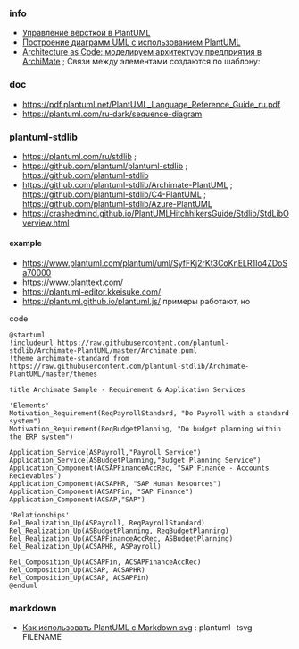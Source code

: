 ### info
- [Управление вёрсткой в PlantUML](https://habr.com/ru/articles/865140/)
- [Построение диаграмм UML с использованием PlantUML](https://pdf.plantuml.net/PlantUML_Language_Reference_Guide_ru.pdf)
- [Architecture as Code: моделируем архитектуру предприятия в ArchiMate](https://habr.com/ru/companies/otus/articles/885594/) ; Связи между элементами создаются по шаблону:

### doc
- https://pdf.plantuml.net/PlantUML_Language_Reference_Guide_ru.pdf
- https://plantuml.com/ru-dark/sequence-diagram

### plantuml-stdlib
- https://plantuml.com/ru/stdlib ; 
- https://github.com/plantuml/plantuml-stdlib ; https://github.com/plantuml-stdlib
- https://github.com/plantuml-stdlib/Archimate-PlantUML ; https://github.com/plantuml-stdlib/C4-PlantUML ; https://github.com/plantuml-stdlib/Azure-PlantUML
- https://crashedmind.github.io/PlantUMLHitchhikersGuide/Stdlib/StdLibOverview.html 

#### example
- https://www.plantuml.com/plantuml/uml/SyfFKj2rKt3CoKnELR1Io4ZDoSa70000
- https://www.planttext.com/
- https://plantuml-editor.kkeisuke.com/
- https://plantuml.github.io/plantuml.js/ примеры работают, но 

code
```
@startuml
!includeurl https://raw.githubusercontent.com/plantuml-stdlib/Archimate-PlantUML/master/Archimate.puml  
!theme archimate-standard from https://raw.githubusercontent.com/plantuml-stdlib/Archimate-PlantUML/master/themes  

title Archimate Sample - Requirement & Application Services  

'Elements'  
Motivation_Requirement(ReqPayrollStandard, "Do Payroll with a standard system")
Motivation_Requirement(ReqBudgetPlanning, "Do budget planning within the ERP system")

Application_Service(ASPayroll,"Payroll Service")
Application_Service(ASBudgetPlanning,"Budget Planning Service")
Application_Component(ACSAPFinanceAccRec, "SAP Finance - Accounts Recievables")
Application_Component(ACSAPHR, "SAP Human Resources")
Application_Component(ACSAPFin, "SAP Finance")
Application_Component(ACSAP,"SAP") 

'Relationships'  
Rel_Realization_Up(ASPayroll, ReqPayrollStandard)  
Rel_Realization_Up(ASBudgetPlanning, ReqBudgetPlanning)  
Rel_Realization_Up(ACSAPFinanceAccRec, ASBudgetPlanning)  
Rel_Realization_Up(ACSAPHR, ASPayroll)  

Rel_Composition_Up(ACSAPFin, ACSAPFinanceAccRec)  
Rel_Composition_Up(ACSAP, ACSAPHR)  
Rel_Composition_Up(ACSAP, ACSAPFin)  
@enduml
```
### markdown
- [Как использовать PlantUML с Markdown svg](https://gist.github.com/noamtamim/f11982b28602bd7e604c233fbe9d910f) : plantuml -tsvg FILENAME
